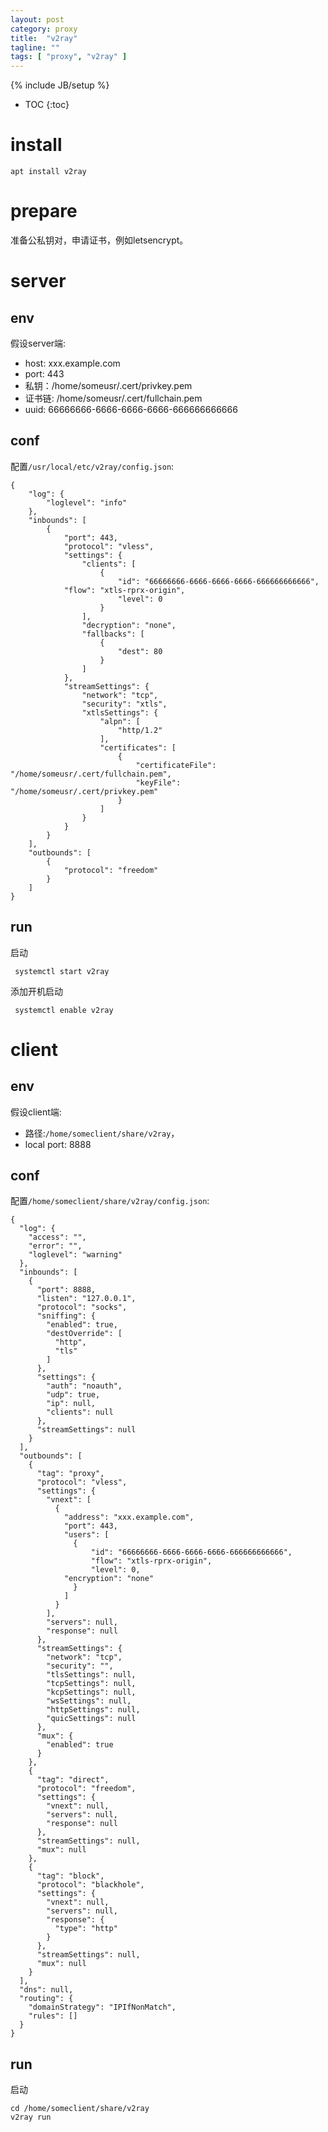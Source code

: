```yaml
---
layout: post
category: proxy
title:  "v2ray"
tagline: ""
tags: [ "proxy", "v2ray" ] 
---
```

{% include JB/setup %}

* TOC
{:toc}

# install

    apt install v2ray

# prepare

准备公私钥对，申请证书，例如letsencrypt。

# server

## env

假设server端:
- host: xxx.example.com
- port: 443
- 私钥：/home/someusr/.cert/privkey.pem
- 证书链: /home/someusr/.cert/fullchain.pem
- uuid: 66666666-6666-6666-6666-666666666666 

## conf

配置`/usr/local/etc/v2ray/config.json`: 

    {
        "log": {
            "loglevel": "info"
        },
        "inbounds": [
            {
                "port": 443, 
                "protocol": "vless",
                "settings": {
                    "clients": [
                        {
                            "id": "66666666-6666-6666-6666-666666666666", 
                "flow": "xtls-rprx-origin", 
                            "level": 0
                        }
                    ],
                    "decryption": "none",
                    "fallbacks": [
                        {
                            "dest": 80 
                        }
                    ]
                },
                "streamSettings": {
                    "network": "tcp",
                    "security": "xtls",
                    "xtlsSettings": {
                        "alpn": [
                            "http/1.2"
                        ],
                        "certificates": [
                            {
                                "certificateFile": "/home/someusr/.cert/fullchain.pem", 
                                "keyFile": "/home/someusr/.cert/privkey.pem" 
                            }
                        ]
                    }
                }
            }
        ],
        "outbounds": [
            {
                "protocol": "freedom"
            }
        ]
    }

## run

启动

     systemctl start v2ray  

添加开机启动

     systemctl enable v2ray


# client

## env

假设client端:
- 路径:`/home/someclient/share/v2ray`，
- local port: 8888

## conf

配置`/home/someclient/share/v2ray/config.json`: 


    {
      "log": {
        "access": "",
        "error": "",
        "loglevel": "warning"
      },
      "inbounds": [
        {
          "port": 8888,
          "listen": "127.0.0.1",
          "protocol": "socks",
          "sniffing": {
            "enabled": true,
            "destOverride": [
              "http",
              "tls"
            ]
          },
          "settings": {
            "auth": "noauth",
            "udp": true,
            "ip": null,
            "clients": null
          },
          "streamSettings": null
        }
      ],
      "outbounds": [
        {
          "tag": "proxy",
          "protocol": "vless",
          "settings": {
            "vnext": [
              {
                "address": "xxx.example.com",
                "port": 443,
                "users": [
                  {
                      "id": "66666666-6666-6666-6666-666666666666",
                      "flow": "xtls-rprx-origin",
                      "level": 0, 
                "encryption": "none"
                  }
                ]
              }
            ],
            "servers": null,
            "response": null
          },
          "streamSettings": {
            "network": "tcp",
            "security": "",
            "tlsSettings": null,
            "tcpSettings": null,
            "kcpSettings": null,
            "wsSettings": null,
            "httpSettings": null,
            "quicSettings": null
          },
          "mux": {
            "enabled": true
          }
        },
        {
          "tag": "direct",
          "protocol": "freedom",
          "settings": {
            "vnext": null,
            "servers": null,
            "response": null
          },
          "streamSettings": null,
          "mux": null
        },
        {
          "tag": "block",
          "protocol": "blackhole",
          "settings": {
            "vnext": null,
            "servers": null,
            "response": {
              "type": "http"
            }
          },
          "streamSettings": null,
          "mux": null
        }
      ],
      "dns": null,
      "routing": {
        "domainStrategy": "IPIfNonMatch",
        "rules": []
      }
    }

## run

启动

    cd /home/someclient/share/v2ray
    v2ray run
